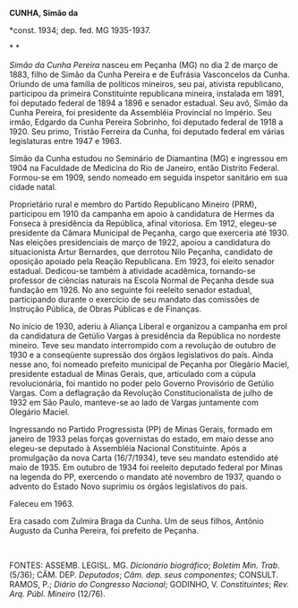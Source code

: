 **CUNHA, Simão da**

\*const. 1934; dep. fed. MG 1935-1937.

* *

*Simão da Cunha Pereira* nasceu em Peçanha (MG) no dia 2 de março de
1883, filho de Simão da Cunha Pereira e de Eufrásia Vasconcelos da
Cunha. Oriundo de uma família de políticos mineiros, seu pai, ativista
republicano, participou da primeira Constituinte republicana mineira,
instalada em 1891, foi deputado federal de 1894 a 1896 e senador
estadual. Seu avô, Simão da Cunha Pereira, foi presidente da Assembléia
Provincial no Império. Seu irmão, Edgardo da Cunha Pereira Sobrinho, foi
deputado federal de 1918 a 1920. Seu primo, Tristão Ferreira da Cunha,
foi deputado federal em várias legislaturas entre 1947 e 1963.

Simão da Cunha estudou no Seminário de Diamantina (MG) e ingressou em
1904 na Faculdade de Medicina do Rio de Janeiro, então Distrito Federal.
Formou-se em 1909, sendo nomeado em seguida inspetor sanitário em sua
cidade natal.

Proprietário rural e membro do Partido Republicano Mineiro (PRM),
participou em 1910 da campanha em apoio à candidatura de Hermes da
Fonseca à presidência da República, afinal vitoriosa. Em 1912, elegeu-se
presidente da Câmara Municipal de Peçanha, cargo que exerceria até 1930.
Nas eleições presidenciais de março de 1922, apoiou a candidatura do
situacionista Artur Bernardes, que derrotou Nilo Peçanha, candidato de
oposição apoiado pela Reação Republicana. Em 1923, foi eleito senador
estadual. Dedicou-se também à atividade acadêmica, tornando-se professor
de ciências naturais na Escola Normal de Peçanha desde sua fundação em
1926. No ano seguinte foi reeleito senador estadual, participando
durante o exercício de seu mandato das comissões de Instrução Pública,
de Obras Públicas e de Finanças.

No início de 1930, aderiu à Aliança Liberal e organizou a campanha em
prol da candidatura de Getúlio Vargas à presidência da República no
nordeste mineiro. Teve seu mandato interrompido com a revolução de
outubro de 1930 e a conseqüente supressão dos órgãos legislativos do
país. Ainda nesse ano, foi nomeado prefeito municipal de Peçanha por
Olegário Maciel, presidente estadual de Minas Gerais, que, articulado
com a cúpula revolucionária, foi mantido no poder pelo Governo
Provisório de Getúlio Vargas. Com a deflagração da Revolução
Constitucionalista de julho de 1932 em São Paulo, manteve-se ao lado de
Vargas juntamente com Olegário Maciel.

Ingressando no Partido Progressista (PP) de Minas Gerais, formado em
janeiro de 1933 pelas forças governistas do estado, em maio desse ano
elegeu-se deputado à Assembléia Nacional Constituinte. Após a
promulgação da nova Carta (16/7/1934), teve seu mandato estendido até
maio de 1935. Em outubro de 1934 foi reeleito deputado federal por Minas
na legenda do PP, exercendo o mandato até novembro de 1937, quando o
advento do Estado Novo suprimiu os órgãos legislativos do país.

Faleceu em 1963.

Era casado com Zulmira Braga da Cunha. Um de seus filhos, Antônio
Augusto da Cunha Pereira, foi prefeito de Peçanha.

 

FONTES: ASSEMB. LEGISL. MG. *Dicionário biográfico*; *Boletim Min.
Trab*. (5/36); CÂM. DEP. *Deputados*; *Câm. dep. seus componentes*;
CONSULT. RAMOS, P.; *Diário do Congresso Nacional*; GODINHO, V.
*Constituintes*; *Rev. Arq. Públ. Mineiro* (12/76).

 
